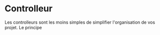 # Controlleur

Les controlleurs sont les moins simples de simplifier l'organisation de vos projet. Le principe